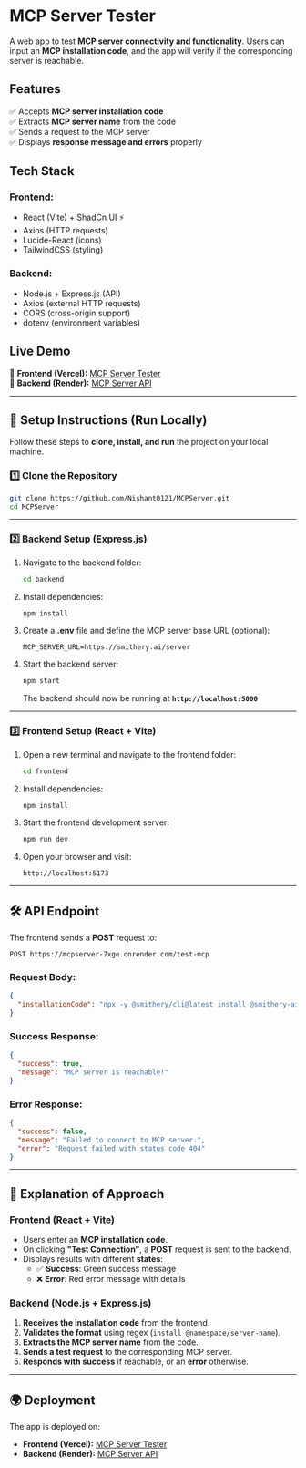 # MCP Server Tester

A web app to test **MCP server connectivity and functionality**. Users can input an **MCP installation code**, and the app will verify if the corresponding server is reachable.

## Features

✅ Accepts **MCP server installation code**  
✅ Extracts **MCP server name** from the code  
✅ Sends a request to the MCP server  
✅ Displays **response message and errors** properly

## Tech Stack

### **Frontend:**

- React (Vite) + ShadCn UI ⚡
- Axios (HTTP requests)
- Lucide-React (icons)
- TailwindCSS (styling)

### **Backend:**

- Node.js + Express.js (API)
- Axios (external HTTP requests)
- CORS (cross-origin support)
- dotenv (environment variables)

## Live Demo

🚀 **Frontend (Vercel):** [MCP Server Tester](https://mcp-server-gamma.vercel.app/)  
🔗 **Backend (Render):** [MCP Server API](https://mcpserver-7xge.onrender.com)

---

## 🚀 Setup Instructions (Run Locally)

Follow these steps to **clone, install, and run** the project on your local machine.

### 1️⃣ Clone the Repository

```sh
git clone https://github.com/Nishant0121/MCPServer.git
cd MCPServer
```

---

### 2️⃣ Backend Setup (Express.js)

1. Navigate to the backend folder:

   ```sh
   cd backend
   ```

2. Install dependencies:

   ```sh
   npm install
   ```

3. Create a **.env** file and define the MCP server base URL (optional):

   ```
   MCP_SERVER_URL=https://smithery.ai/server
   ```

4. Start the backend server:

   ```sh
   npm start
   ```

   The backend should now be running at **`http://localhost:5000`**

---

### 3️⃣ Frontend Setup (React + Vite)

1. Open a new terminal and navigate to the frontend folder:

   ```sh
   cd frontend
   ```

2. Install dependencies:

   ```sh
   npm install
   ```

3. Start the frontend development server:

   ```sh
   npm run dev
   ```

4. Open your browser and visit:

   ```
   http://localhost:5173
   ```

---

## 🛠 API Endpoint

The frontend sends a **POST** request to:

```
POST https://mcpserver-7xge.onrender.com/test-mcp
```

### **Request Body:**

```json
{
  "installationCode": "npx -y @smithery/cli@latest install @smithery-ai/server-sequential-thinking"
}
```

### **Success Response:**

```json
{
  "success": true,
  "message": "MCP server is reachable!"
}
```

### **Error Response:**

```json
{
  "success": false,
  "message": "Failed to connect to MCP server.",
  "error": "Request failed with status code 404"
}
```

---

## 📜 Explanation of Approach

### **Frontend (React + Vite)**

- Users enter an **MCP installation code**.
- On clicking **"Test Connection"**, a **POST** request is sent to the backend.
- Displays results with different **states**:
  - ✅ **Success**: Green success message
  - ❌ **Error**: Red error message with details

### **Backend (Node.js + Express.js)**

1. **Receives the installation code** from the frontend.
2. **Validates the format** using regex (`install @namespace/server-name`).
3. **Extracts the MCP server name** from the code.
4. **Sends a test request** to the corresponding MCP server.
5. **Responds with success** if reachable, or an **error** otherwise.

---

## 🌍 Deployment

The app is deployed on:

- **Frontend (Vercel):** [MCP Server Tester](https://mcp-server-gamma.vercel.app/)
- **Backend (Render):** [MCP Server API](https://mcpserver-7xge.onrender.com)
